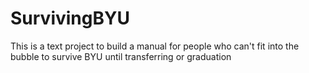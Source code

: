 # SurvivingBYU
This is a text project to build a manual for people who can't fit into the bubble to survive BYU until transferring or graduation
